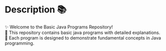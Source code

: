 # Description 📚

✨ Welcome to the Basic Java Programs Repository!
<br>🎈 This repository contains basic java programs with detailed explanations.
<br>📝 Each program is designed to demonstrate fundamental concepts in Java programming.
